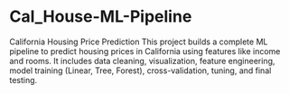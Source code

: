 # Cal_House-ML-Pipeline
California Housing Price Prediction This project builds a complete ML pipeline to predict housing prices in California using features like income and rooms. It includes data cleaning, visualization, feature engineering, model training (Linear, Tree, Forest), cross-validation, tuning, and final testing.
